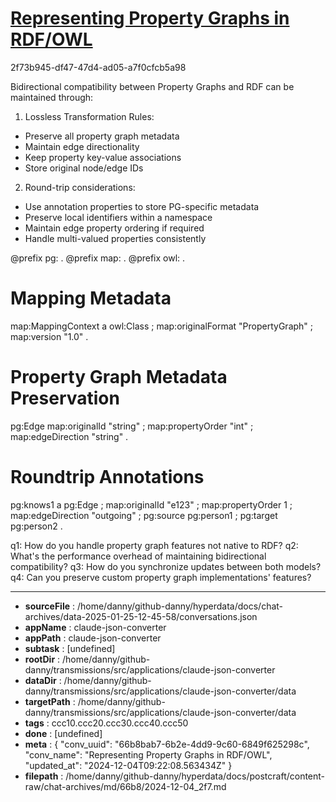 # [Representing Property Graphs in RDF/OWL](https://claude.ai/chat/66b8bab7-6b2e-4dd9-9c60-6849f625298c)

2f73b945-df47-47d4-ad05-a7f0cfcb5a98

 Bidirectional compatibility between Property Graphs and RDF can be maintained through:

1. Lossless Transformation Rules:
- Preserve all property graph metadata
- Maintain edge directionality
- Keep property key-value associations
- Store original node/edge IDs

2. Round-trip considerations:
- Use annotation properties to store PG-specific metadata
- Preserve local identifiers within a namespace
- Maintain edge property ordering if required
- Handle multi-valued properties consistently

<antArtifact identifier="bidirectional-mapping" type="application/vnd.ant.code" language="turtle" title="Bidirectional Compatibility Example">
@prefix pg: <http://example.org/propertyGraph#> .
@prefix map: <http://example.org/mapping#> .
@prefix owl: <http://www.w3.org/2002/07/owl#> .

# Mapping Metadata
map:MappingContext a owl:Class ;
    map:originalFormat "PropertyGraph" ;
    map:version "1.0" .

# Property Graph Metadata Preservation
pg:Edge 
    map:originalId "string" ;
    map:propertyOrder "int" ;
    map:edgeDirection "string" .

# Roundtrip Annotations
pg:knows1 a pg:Edge ;
    map:originalId "e123" ;
    map:propertyOrder 1 ;
    map:edgeDirection "outgoing" ;
    pg:source pg:person1 ;
    pg:target pg:person2 .
</antArtifact>

q1: How do you handle property graph features not native to RDF?
q2: What's the performance overhead of maintaining bidirectional compatibility?
q3: How do you synchronize updates between both models?
q4: Can you preserve custom property graph implementations' features?

---

* **sourceFile** : /home/danny/github-danny/hyperdata/docs/chat-archives/data-2025-01-25-12-45-58/conversations.json
* **appName** : claude-json-converter
* **appPath** : claude-json-converter
* **subtask** : [undefined]
* **rootDir** : /home/danny/github-danny/transmissions/src/applications/claude-json-converter
* **dataDir** : /home/danny/github-danny/transmissions/src/applications/claude-json-converter/data
* **targetPath** : /home/danny/github-danny/transmissions/src/applications/claude-json-converter/data
* **tags** : ccc10.ccc20.ccc30.ccc40.ccc50
* **done** : [undefined]
* **meta** : {
  "conv_uuid": "66b8bab7-6b2e-4dd9-9c60-6849f625298c",
  "conv_name": "Representing Property Graphs in RDF/OWL",
  "updated_at": "2024-12-04T09:22:08.563434Z"
}
* **filepath** : /home/danny/github-danny/hyperdata/docs/postcraft/content-raw/chat-archives/md/66b8/2024-12-04_2f7.md